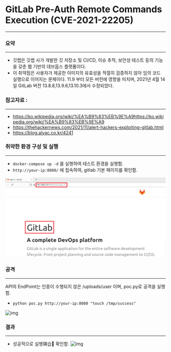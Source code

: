 # GitLab Pre-Auth Remote Commands Execution (CVE-2021-22205)
---


### 요약
---


-   깃랩은 깃랩 사가 개발한 깃 저장소 및 CI/CD, 이슈 추적, 보안성 테스트 등의 기능을 갖춘 웹 기반의 데브옵스 플랫폼이다. 
-   이 취약점은 사용자가 제공한 이미지의 유효성을 적절히 검증하지 않아 임의 코드 실행으로 이어지는 문제이다. 11.9 부터 모든 버전에 영향을 미치며, 2021년 4월 14일 GitLab 버전 13.8.8,13.9.6,13.10.3에서 수정되었다.


### 참고자료 : 
---


-   https://ko.wikipedia.org/wiki/%EA%B9%83%EB%9E%A9https://ko.wikipedia.org/wiki/%EA%B9%83%EB%9E%A9
-   https://thehackernews.com/2021/11/alert-hackers-exploiting-gitlab.html
-   https://blog.alyac.co.kr/4241


### 취약한 환경 구성 및 실행 
--- 


-   `docker-compose up -d` 를 실행하여 테스트 환경을 실행함. 
-   `http://your-ip:8080/` 에 접속하여, gitlab 기본 페이지를 확인함. 


![img](./img/1.png)

### 공격
---


API의 EndPoint는 인증이 수행되지 않은 /uploads/user 이며, poc.py로 공격을 실행함.  
-   `python poc.py http://your-ip:8080 "touch /tmp/success"`

![img](2.png)


### 결과
--- 


-   성공적으로 실행瑛습 확인함.
![img](3.png)

